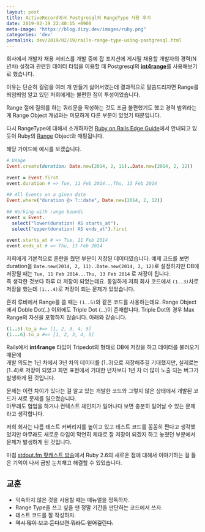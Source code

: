 ```yaml
---
layout: post
title: ActiveRecord에서 Postgresql의 RangeType 사용 후기
date: 2019-02-19 22:40:15 +0900
meta-image: "https://blog.dizy.dev/images/ruby.png"
categories: 'dev'
permalink: dev/2019/02/19/rails-range-type-using-postgresql.html
---
```


회사에서 개발자 채용 서비스를 개발 중에 잡 포지션에 게시될 채용할 개발자의 경력(N년차) 설정과 관련된 데이터 타입을 이용할
때 Postgresql의 <a href="https://www.postgresql.org/docs/current/rangetypes.html" target='_blank'>**int4range**</a>를
사용해보기로 했습니다.

이유는 단순히 컬럼을 여러 개 만들기 싫어서였는데 결과적으로 말씀드리자면 Range를 띄엄띄엄 알고 있던 저희에게는 불편한
점이 투성이었습니다.

Range 절에 질의를 하는 쿼리문을 작성하는 것도 조금 불편했기도 했고 경력 범위라는 게 Range Object 개념과는 미묘하게 다른
부분이 있었기 때문입니다.

다시 RangeType에 대해서 소개하자면
<a href="https://edgeguides.rubyonrails.org/active_record_postgresql.html#range-types" target="_blank">Ruby on Rails
Edge Guide</a>에서 안내되고 있듯이 Ruby의 <a href="http://ruby-doc.org/core-2.5.3/Range.html" target="_blank">Range</a>
Object와 매핑됩니다.

해당 가이드에 예시를 보겠습니다.

```ruby
# Usage
Event.create(duration: Date.new(2014, 2, 11)..Date.new(2014, 2, 12))
 
event = Event.first
event.duration # => Tue, 11 Feb 2014...Thu, 13 Feb 2014
 
## All Events on a given date
Event.where("duration @> ?::date", Date.new(2014, 2, 12))
 
## Working with range bounds
event = Event.
  select("lower(duration) AS starts_at").
  select("upper(duration) AS ends_at").first
 
event.starts_at # => Tue, 11 Feb 2014
event.ends_at # => Thu, 13 Feb 2014
```

저희에게 기본적으로 혼란을 줬던 부분이 저장된 데이터였습니다. 예제 코드를 보면 duration을 `Date.new(2014, 2,
    11)..Date.new(2014, 2, 12)`로 설정하지만 DB에 저장될 때는 ``Tue, 11 Feb 2014...Thu, 13 Feb 2014`` 로 저장이
됩니다.<br/>
즉 생각한 것보다 하루 더 저장이 되었는데요. 동일하게 저희 회사 코드에서 `(1..3)`차로 저장을 했는데 `(1...4)`로 저장이
되는 문제가 있었습니다.

흔히 루비에서 Range를 쓸 때는 `(1..5)`와 같은 코드를 사용하는데요. Range Object에서 Doble Dot(..) 이외에도 Triple Dot
(...)이 존재합니다. Triple Dot의 경우 Max Range의 자신을 포함하지 않습니다. 아래와 같습니다.

```ruby
(1..5).to_a #=> [1, 2, 3, 4, 5]
(1...6).to_a #=> [1, 2, 3, 4, 5]
```

Rails에서 **int4range** 타입이 Tripedot의 형태로 DB에 저장을 하고 데이터를 불러오기 때문에<br/>
개발 의도는 1년 차에서 3년 차의 데이터를 (1..3)으로 저장해주길 기대했지만, 실제로는 (1..4)로 저장이 되었고 화면 표현에서
기대한 년차보다 1년 차 더 많이 노출 되는 버그가 발생하게 된 것입니다.

문제는 이런 차이가 있다는 걸 알고 있는 개발한 코드와 그렇지 않은 상태에서 개발된 코드가 서로 문제를 일으켰습니다.<br/>
아무래도 협업을 하거나 컨텍스트 체인지가 일어나다 보면 충분히 일어날 수 있는 문제라고 생각합니다.

저희 회사는 나름 테스트 커버리지를 높이고 있고 테스트 코드를 꼼꼼히 짠다고 생각했었지만 아무래도 새로운 타입이 막연히
제대로 잘 저장이 되겠지 하고 놓쳤던 부분에서 문제가 발생하게 된 것입니다.

마침 <a href="https://stdout.fm/" target="_blank">stdout.fm 팟캐스트 방송</a>에서 Ruby 2.6의 새로운 점에 대해서
이야기하는 걸 들은 기억이 나서 금방 눈치채고 해결할 수 있었습니다.

## 교훈

- 익숙하지 않은 것을 사용할 때는 매뉴얼을 정독하자.
- Range Type을 쓰고 싶을 땐 정말 기간을 판단하는 코드에서 쓰자.
- 테스트 코드를 잘 작성하자.
- ~~역시 많이 보고 듣다보면 뭐라도 얻어걸린다.~~
